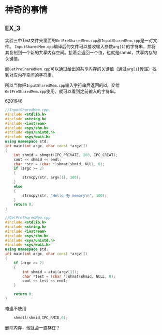# 神奇的事情
## EX_3
实验三中Test文件夹里面的`GetPreSharedMem.cpp`和`InputSharedMem.cpp`是一对文件。
`InputSharedMem.cpp`编译后的文件可以接收输入参数`arg[1]`的字符串，并将其复制到一个新的共享内存空间。接着会返回一个值，也就是shmid，共享内存的关键值。

而`GetPreSharedMem.cpp`可以通过给出的共享内存的关键值（通过`arg[1]`传递）找到对应内存空间的字符串。

所以当你把`InputSharedMem.cpp`输入字符串后返回的id，交给`GetPreSharedMem.cpp`使用，就可以看到之前输入的字符串。

6291648

```cpp
//InputSharedMem.cpp
#include <stdlib.h>
#include <string.h>
#include <iostream>
#include <sys/shm.h>
#include <sys/unistd.h>
#include <sys/wait.h>
using namespace std;
int main(int argc, char const *argv[])
{
    int shmid = shmget(IPC_PRIVATE, 100, IPC_CREAT);
    cout << shmid << endl;
    char *str = (char *)shmat(shmid, NULL, 0);
    if (argc >= 2)
    {
        strncpy(str, argv[1], 100);
    }
    else
    {
        strncpy(str, "Hello My memory\n", 100);
    }
    return 0;
}

//GetPreSharedMem.cpp
#include <stdlib.h>
#include <string.h>
#include <iostream>
#include <sys/shm.h>
#include <sys/unistd.h>
#include <sys/wait.h>
using namespace std;
int main(int argc, char const *argv[])
{
    if (argc >= 2)
    {
        int shmid = atoi(argv[1]);
        char *test = (char *)shmat(shmid, NULL, 0);
        cout << test << endl;
    }

    return 0;
}
```

难道不使用
```cpp
    shmctl(shmid,IPC_RMID,0);
```
删除内存，他就会一直存在？